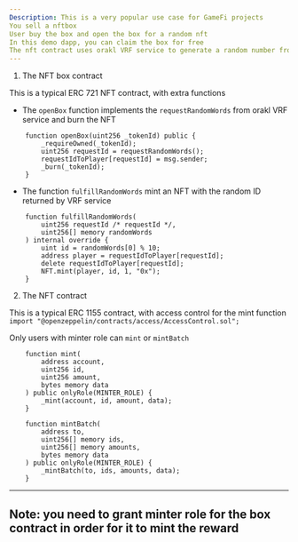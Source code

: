 ```yaml
---
Description: This is a very popular use case for GameFi projects
You sell a nftbox
User buy the box and open the box for a random nft
In this demo dapp, you can claim the box for free
The nft contract uses orakl VRF service to generate a random number from 1 - 10, this is th ID of the reward Nft
---
```


1. The NFT box contract

This is a typical ERC 721 NFT contract, with extra functions

+ The `openBox` function implements the `requestRandomWords` from orakl VRF service and burn the NFT

```
    function openBox(uint256 _tokenId) public {
        _requireOwned(_tokenId);
        uint256 requestId = requestRandomWords();
        requestIdToPlayer[requestId] = msg.sender;
        _burn(_tokenId);
    }
```

+ The function `fulfillRandomWords` mint an NFT with the random ID returned by VRF service

```
    function fulfillRandomWords(
        uint256 requestId /* requestId */,
        uint256[] memory randomWords
    ) internal override {
        uint id = randomWords[0] % 10;
        address player = requestIdToPlayer[requestId];
        delete requestIdToPlayer[requestId];
        NFT.mint(player, id, 1, "0x");
    }
```

2. The NFT contract

This is a typical ERC 1155 contract, with access control for the mint function
`import "@openzeppelin/contracts/access/AccessControl.sol";`

Only users with minter role can `mint` or `mintBatch`

```
    function mint(
        address account,
        uint256 id,
        uint256 amount,
        bytes memory data
    ) public onlyRole(MINTER_ROLE) {
        _mint(account, id, amount, data);
    }
```

```
    function mintBatch(
        address to,
        uint256[] memory ids,
        uint256[] memory amounts,
        bytes memory data
    ) public onlyRole(MINTER_ROLE) {
        _mintBatch(to, ids, amounts, data);
    }

```

---
Note: you need to grant minter role for the box contract in order for it to mint the reward
---